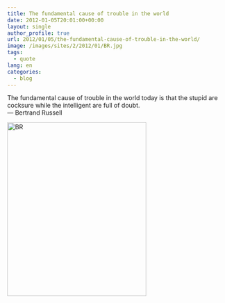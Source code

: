 ```yaml
---
title: The fundamental cause of trouble in the world
date: 2012-01-05T20:01:00+00:00
layout: single
author_profile: true
url: 2012/01/05/the-fundamental-cause-of-trouble-in-the-world/
image: /images/sites/2/2012/01/BR.jpg
tags:
  - quote
lang: en
categories: 
  - blog
---
```

The fundamental cause of trouble in the world today is that the stupid are cocksure while the intelligent are full of doubt.  
— Bertrand Russell

[<img class="aligncenter size-full wp-image-187" alt="BR" src="/images/2012/01/BR.jpg" width="320" height="400" srcset="/images/sites/2/2012/01/BR.jpg 320w, /images/sites/2/2012/01/BR-240x300.jpg 240w" sizes="(max-width: 320px) 100vw, 320px" />](/images/2012/01/BR.jpg)